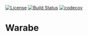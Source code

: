 [![License](https://img.shields.io/github/license/outlandkarasu/warabe.svg)](https://github.com/outlandkarasu/warabe)
[![Build Status](https://travis-ci.org/outlandkarasu/warabe.svg?branch=master)](https://travis-ci.org/outlandkarasu/warabe)
[![codecov](https://codecov.io/gh/outlandkarasu/warabe/branch/master/graph/badge.svg)](https://codecov.io/gh/outlandkarasu/warabe)

# Warabe

